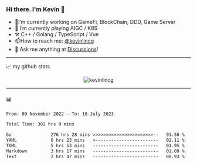 ### Hi there. I'm Kevin 👋

- 🔭I’m currently working on GameFi, BlockChain, DDD, Game Server
- 🌱 I’m currently playing AIGC / K8S
-   :hammer_and_pick: C++ / Golang / TypeScript / Vue
- 📫How to reach me: [@kevinlincg](https://twitter.com/kevinlincg) 
-   :thought_balloon: Ask me anything at [Discussions](https://github.com/kevinlincg/kevinlincg/discussions/new)!

---

📈 my github stats

<p align="center"> <img src="https://github-readme-stats-ouuan.vercel.app/api?username=kevinlincg&theme=dark&show_icons=true&count_private=true" alt="kevinlincg" />

---

#### :bar_chart: 

<!--START_SECTION:waka-->

```txt
From: 09 November 2022 - To: 16 July 2023

Total Time: 302 hrs 9 mins

Go               276 hrs 28 mins >>>>>>>>>>>>>>>>>>>>>>>--   91.50 %
YAML             6 hrs 23 mins   >------------------------   02.11 %
TOML             5 hrs 53 mins   -------------------------   01.95 %
Markdown         3 hrs 17 mins   -------------------------   01.09 %
Text             2 hrs 47 mins   -------------------------   00.93 %
```

<!--END_SECTION:waka-->
